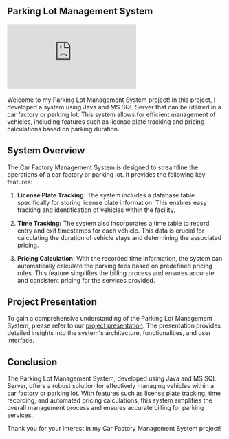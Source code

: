 ## Parking Lot Management System

![Project Preview](https://github.com/Rich627/SQL_Project/blob/main/%E8%B3%87%E6%96%99%E5%BA%AB%E5%B0%88%E6%A1%88.pdf)

Welcome to my Parking Lot Management System project! In this project, I developed a system using Java and MS SQL Server that can be utilized in a car factory or parking lot. This system allows for efficient management of vehicles, including features such as license plate tracking and pricing calculations based on parking duration.

## System Overview

The Car Factory Management System is designed to streamline the operations of a car factory or parking lot. It provides the following key features:

1. **License Plate Tracking:** The system includes a database table specifically for storing license plate information. This enables easy tracking and identification of vehicles within the facility.

2. **Time Tracking:** The system also incorporates a time table to record entry and exit timestamps for each vehicle. This data is crucial for calculating the duration of vehicle stays and determining the associated pricing.

3. **Pricing Calculation:** With the recorded time information, the system can automatically calculate the parking fees based on predefined pricing rules. This feature simplifies the billing process and ensures accurate and consistent pricing for the services provided.

## Project Presentation

To gain a comprehensive understanding of the Parking Lot Management System, please refer to our [project presentation](https://github.com/Rich627/SQL_Project/blob/main/%E8%B3%87%E6%96%99%E5%BA%AB%E5%B0%88%E6%A1%88.pdf). The presentation provides detailed insights into the system's architecture, functionalities, and user interface.

## Conclusion

The Parking Lot Management System, developed using Java and MS SQL Server, offers a robust solution for effectively managing vehicles within a car factory or parking lot. With features such as license plate tracking, time recording, and automated pricing calculations, this system simplifies the overall management process and ensures accurate billing for parking services.

Thank you for your interest in my Car Factory Management System project!
